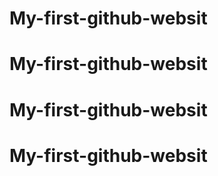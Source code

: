 # My-first-github-websit
# My-first-github-websit
# My-first-github-websit
# My-first-github-websit
